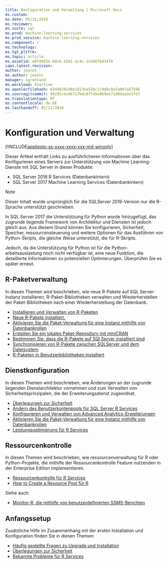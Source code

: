 ```yaml
---
title: Konfiguration und Verwaltung | Microsoft Docs
ms.custom: 
ms.date: 05/31/2016
ms.reviewer: 
ms.suite: sql
ms.prod: machine-learning-services
ms.prod_service: machine-learning-services
ms.component: r
ms.technology: 
ms.tgt_pltfrm: 
ms.topic: article
ms.assetid: e0fd4554-60c6-4181-ac4c-2e366fb434f6
caps.latest.revision: 
author: jeannt
ms.author: jeannt
manager: cgronlund
ms.workload: Inactive
ms.openlocfilehash: 63448281d0e1d135a52bc1c9d0c8afa097a87596
ms.sourcegitcommit: 99102cdc867a7bdc0ff45e8b9ee72d0daade1fd3
ms.translationtype: MT
ms.contentlocale: de-DE
ms.lasthandoff: 02/11/2018
---
```

# <a name="configuration-and-management"></a>Konfiguration und Verwaltung
[!INCLUDE[appliesto-ss-xxxx-xxxx-xxx-md-winonly](../../includes/appliesto-ss-xxxx-xxxx-xxx-md-winonly.md)]

Dieser Artikel enthält Links zu ausführlicheren Informationen über das Konfigurieren eines Servers zur Unterstützung von Machine Learning-Dienste mit SQL Server in dieser Produkte:

+ SQL Server 2016 R Services (Datenbankintern)
+ SQL Server 2017 Machine Learning Services (Datenbankintern)

> [!NOTE]
> 
> Dieser Inhalt wurde ursprünglich für die SQLServer 2016-Version nur die R-Sprache unterstützt geschrieben.
> 
> In SQL Server 2017 die Unterstützung für Python wurde hinzugefügt, das zugrunde liegende Framework von Architektur und Diensten ist jedoch gleich aus. Aus diesem Grund können Sie konfigurieren, Sicherheit, Speicher, ressourcensteuerung und weitere Optionen für das Ausführen von Python-Skripts, die gleiche Weise unterstützt, die für R-Skripts.
> 
> Jedoch, da die Unterstützung für Python ist für die Python-arbeitsauslastung noch nicht verfügbar ist, eine neue Funktion, die detaillierte Informationen zu potenziellen Optimierungen. Überprüfen Sie es später erneut.

## <a name="r-package-management"></a>R-Paketverwaltung

In diesen Themen wird beschrieben, wie neue R-Pakete auf SQL Server-Instanz installieren, R-Paket-Bibliotheken verwalten und Wiederherstellen der Paket-Bibliotheken nach einer Wiederherstellung der Datenbank.

+ [Installieren und Verwalten von R-Paketen](installing-and-managing-r-packages.md)
+ [Neue R-Pakete installiert.](install-additional-r-packages-on-sql-server.md)
+ [Aktivieren Sie die Paket-Verwaltung für eine Instanz mithilfe von Datenbankrollen](r-package-how-to-enable-or-disable.md)
+ [Erstellen Sie ein lokales Paket-Repository mit miniCRAN](create-a-local-package-repository-using-minicran.md)
+ [Bestimmen Sie, dass die R-Pakete auf SQl Server installiert sind](determine-which-packages-are-installed-on-sql-server.md)
+ [Synchronisieren von R-Pakete zwischen SQLServer und dem Dateisystem](package-install-uninstall-and-sync.md)
+ [R-Paketen in Benutzerbibliotheken installiert](packages-installed-in-user-libraries.md)

## <a name="service-configuration"></a>Dienstkonfiguration

In diesen Themen wird beschrieben, wie Änderungen an der zugrunde liegenden Dienstarchitektur vornehmen und zum Verwalten von Sicherheitsprinzipalen, die der Erweiterungsdienst zugeordnet.

+ [Überlegungen zur Sicherheit](security-considerations-for-the-r-runtime-in-sql-server.md)
+ [Ändern des Benutzerkontenpools für SQL Server R Services](../../advanced-analytics/r/modify-the-user-account-pool-for-sql-server-r-services.md)
+ [Konfigurieren und Verwalten von Advanced Analytics-Erweiterungen](../../advanced-analytics/r/configure-and-manage-advanced-analytics-extensions.md)
+ [Aktivieren Sie die Paket-Verwaltung für eine Instanz mithilfe von Datenbankrollen](r-package-how-to-enable-or-disable.md)
+ [Leistungsoptimierung für R Services](sql-server-r-services-performance-tuning.md)

## <a name="resource-governance"></a>Ressourcenkontrolle

In diesen Themen wird beschrieben, wie ressourcenverwaltung für R oder Python-Projekte, die mithilfe der Ressourcenkontrolle Feature nutzenden in der Enterprise Edition implementieren.

+ [Ressourcenkontrolle für R Services](../../advanced-analytics/r/resource-governance-for-r-services.md)
+ [How to Create a Resource Pool für R](../../advanced-analytics/r/how-to-create-a-resource-pool-for-r.md)

Siehe auch:

+ [Monitor-R, die mithilfe von benutzerdefinierten SSMS-Berichten](monitor-r-services-using-custom-reports-in-management-studio.md)

## <a name="initial-setup"></a>Anfangssetup

Zusätzliche Hilfe im Zusammenhang mit der ersten Installation und Konfiguration finden Sie in diesen Themen:

+ [Häufig gestellte Fragen zu Upgrade und Installation](../r/upgrade-and-installation-faq-sql-server-r-services.md)
+ [Überlegungen zur Sicherheit](../r/security-considerations-for-the-r-runtime-in-sql-server.md)
+ [Bekannte Probleme für R Services](../../advanced-analytics/known-issues-for-sql-server-machine-learning-services.md)

